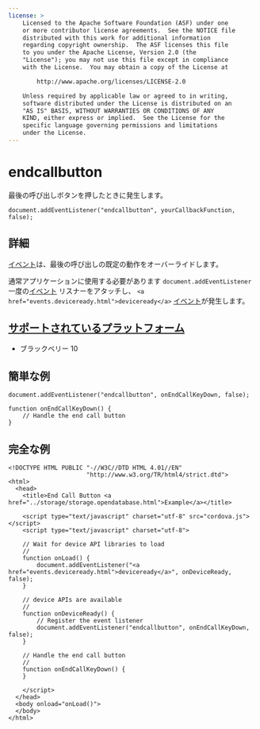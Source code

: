 ```yaml
---
license: >
    Licensed to the Apache Software Foundation (ASF) under one
    or more contributor license agreements.  See the NOTICE file
    distributed with this work for additional information
    regarding copyright ownership.  The ASF licenses this file
    to you under the Apache License, Version 2.0 (the
    "License"); you may not use this file except in compliance
    with the License.  You may obtain a copy of the License at

        http://www.apache.org/licenses/LICENSE-2.0

    Unless required by applicable law or agreed to in writing,
    software distributed under the License is distributed on an
    "AS IS" BASIS, WITHOUT WARRANTIES OR CONDITIONS OF ANY
    KIND, either express or implied.  See the License for the
    specific language governing permissions and limitations
    under the License.
---
```


# endcallbutton

最後の呼び出しボタンを押したときに発生します。

    document.addEventListener("endcallbutton", yourCallbackFunction, false);
    

## 詳細

<a href="events.html">イベント</a>は、最後の呼び出しの既定の動作をオーバーライドします。

通常アプリケーションに使用する必要があります `document.addEventListener` 一度の<a href="events.html">イベント</a> リスナーをアタッチし、 `<a href="events.deviceready.html">deviceready</a>` <a href="events.html">イベント</a>が発生します。

## <a href="../../config_ref/images.html">サポートされているプラットフォーム</a>

*   ブラックベリー 10

## 簡単な例

    document.addEventListener("endcallbutton", onEndCallKeyDown, false);
    
    function onEndCallKeyDown() {
        // Handle the end call button
    }
    

## 完全な例

    <!DOCTYPE HTML PUBLIC "-//W3C//DTD HTML 4.01//EN"
                          "http://www.w3.org/TR/html4/strict.dtd">
    <html>
      <head>
        <title>End Call Button <a href="../storage/storage.opendatabase.html">Example</a></title>
    
        <script type="text/javascript" charset="utf-8" src="cordova.js"></script>
        <script type="text/javascript" charset="utf-8">
    
        // Wait for device API libraries to load
        //
        function onLoad() {
            document.addEventListener("<a href="events.deviceready.html">deviceready</a>", onDeviceReady, false);
        }
    
        // device APIs are available
        //
        function onDeviceReady() {
            // Register the event listener
            document.addEventListener("endcallbutton", onEndCallKeyDown, false);
        }
    
        // Handle the end call button
        //
        function onEndCallKeyDown() {
        }
    
        </script>
      </head>
      <body onload="onLoad()">
      </body>
    </html>